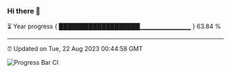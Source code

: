 ### Hi there 👋

⏳ Year progress { ███████████████████▁▁▁▁▁▁▁▁▁▁▁ } 63.84 %

---

⏰ Updated on Tue, 22 Aug 2023 00:44:58 GMT

![Progress Bar CI](https://github.com/liununu/liununu/workflows/Progress%20Bar%20CI/badge.svg)
